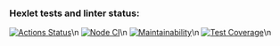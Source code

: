 ### Hexlet tests and linter status:
[![Actions 
Status](https://github.com/Fortik1/frontend-project-46/workflows/hexlet-check/badge.svg)](https://github.com/Fortik1/frontend-project-46/actions)\n
[![Node 
CI](https://github.com/Fortik1/frontend-project-46/actions/workflows/nodeJS.yml/badge.svg)](https://github.com/Fortik1/frontend-project-46/actions/workflows/nodeJS.yml)\n
[![Maintainability](https://api.codeclimate.com/v1/badges/15772b274b3debfb3bfb/maintainability)](https://codeclimate.com/github/Fortik1/frontend-project-46/maintainability)\n
[![Test 
Coverage](https://api.codeclimate.com/v1/badges/15772b274b3debfb3bfb/test_coverage)](https://codeclimate.com/github/Fortik1/frontend-project-46/test_coverage)\n

